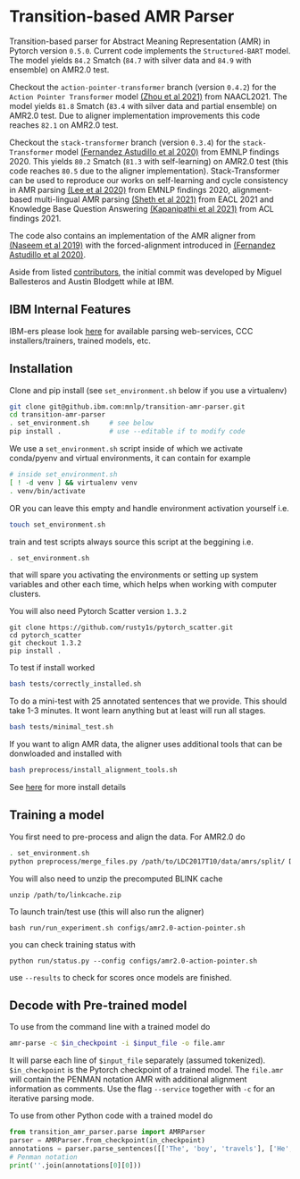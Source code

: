 Transition-based AMR Parser
============================

Transition-based parser for Abstract Meaning Representation (AMR) in Pytorch version `0.5.0`. Current code implements the `Structured-BART` model. The model yields `84.2` Smatch (`84.7` with silver data and `84.9` with ensemble) on AMR2.0 test. 

Checkout the `action-pointer-transformer` branch (version `0.4.2`) for the `Action Pointer Transformer` model [(Zhou et al 2021)](https://www.aclweb.org/anthology/2021.naacl-main.443) from NAACL2021. The model yields `81.8` Smatch (`83.4` with silver data and partial ensemble) on AMR2.0 test. Due to aligner implementation improvements this code reaches `82.1` on AMR2.0 test.

Checkout the `stack-transformer` branch (version `0.3.4`) for the `stack-Transformer` model [(Fernandez Astudillo et al 2020)](https://www.aclweb.org/anthology/2020.findings-emnlp.89) from EMNLP findings 2020. This yields `80.2` Smatch (`81.3` with self-learning) on AMR2.0 test (this code reaches `80.5` due to the aligner implementation). Stack-Transformer can be used to reproduce our works on self-learning and cycle consistency in AMR parsing [(Lee et al 2020)](https://www.aclweb.org/anthology/2020.findings-emnlp.288/) from EMNLP findings 2020, alignment-based multi-lingual AMR parsing [(Sheth et al 2021)](https://www.aclweb.org/anthology/2021.eacl-main.30/) from EACL 2021 and Knowledge Base Question Answering [(Kapanipathi et al 2021)](https://arxiv.org/abs/2012.01707) from ACL findings 2021.

The code also contains an implementation of the AMR aligner from [(Naseem et al 2019)](https://www.aclweb.org/anthology/P19-1451/) with the forced-alignment introduced in [(Fernandez Astudillo et al 2020)](https://www.aclweb.org/anthology/2020.findings-emnlp.89).

Aside from listed [contributors](https://github.com/IBM/transition-amr-parser/graphs/contributors), the initial commit was developed by Miguel Ballesteros and Austin Blodgett while at IBM.

## IBM Internal Features

IBM-ers please look [here](https://github.ibm.com/mnlp/transition-amr-parser/wiki) for available parsing web-services, CCC installers/trainers, trained models, etc. 

## Installation

Clone and pip install (see `set_environment.sh` below if you use a virtualenv)

```bash
git clone git@github.ibm.com:mnlp/transition-amr-parser.git
cd transition-amr-parser
. set_environment.sh     # see below
pip install .            # use --editable if to modify code
```

We use a `set_environment.sh` script inside of which we activate conda/pyenv and virtual environments, it can contain for example 

```bash
# inside set_environment.sh
[ ! -d venv ] && virtualenv venv
. venv/bin/activate
```
OR you can leave this empty and handle environment activation yourself i.e.

```bash
touch set_environment.sh
```

train and test scripts always source this script at the beggining i.e.

```bash
. set_environment.sh
```

that will spare you activating the environments or setting up system variables and other each time, which helps when working with computer clusters. 

You will also need Pytorch Scatter version `1.3.2`

```
git clone https://github.com/rusty1s/pytorch_scatter.git
cd pytorch_scatter
git checkout 1.3.2
pip install .
```

To test if install worked
```bash
bash tests/correctly_installed.sh
```
To do a mini-test with 25 annotated sentences that we provide. This should take 1-3 minutes. It wont learn anything but at least will run all stages.
```bash
bash tests/minimal_test.sh
```

If you want to align AMR data, the aligner uses additional tools that can be donwloaded and installed with

```bash
bash preprocess/install_alignment_tools.sh
```

See [here](scripts/README.md#install-details) for more install details

## Training a model

You first need to pre-process and align the data. For AMR2.0 do

```bash
. set_environment.sh
python preprocess/merge_files.py /path/to/LDC2017T10/data/amrs/split/ DATA/AMR2.0/corpora/
```

You will also need to unzip the precomputed BLINK cache

```
unzip /path/to/linkcache.zip
```

To launch train/test use (this will also run the aligner)

```
bash run/run_experiment.sh configs/amr2.0-action-pointer.sh
```

you can check training status with

```
python run/status.py --config configs/amr2.0-action-pointer.sh
```

use `--results` to check for scores once models are finished.

## Decode with Pre-trained model

To use from the command line with a trained model do

```bash
amr-parse -c $in_checkpoint -i $input_file -o file.amr
```

It will parse each line of `$input_file` separately (assumed tokenized).
`$in_checkpoint` is the Pytorch checkpoint of a trained model. The `file.amr`
will contain the PENMAN notation AMR with additional alignment information as
comments. Use the flag `--service` together with `-c` for an iterative parsing
mode.

To use from other Python code with a trained model do

```python
from transition_amr_parser.parse import AMRParser
parser = AMRParser.from_checkpoint(in_checkpoint)
annotations = parser.parse_sentences([['The', 'boy', 'travels'], ['He', 'visits', 'places']])
# Penman notation
print(''.join(annotations[0][0]))
```
